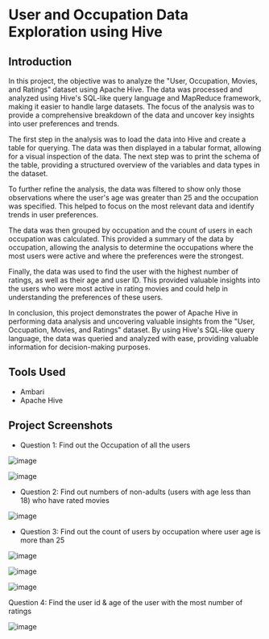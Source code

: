 # User and Occupation Data Exploration using Hive 

## Introduction 
In this project, the objective was to analyze the "User, Occupation, Movies, and Ratings" dataset using Apache Hive. The data was processed and analyzed using Hive's SQL-like query language and MapReduce framework, making it easier to handle large datasets. The focus of the analysis was to provide a comprehensive breakdown of the data and uncover key insights into user preferences and trends.

The first step in the analysis was to load the data into Hive and create a table for querying. The data was then displayed in a tabular format, allowing for a visual inspection of the data. The next step was to print the schema of the table, providing a structured overview of the variables and data types in the dataset.

To further refine the analysis, the data was filtered to show only those observations where the user's age was greater than 25 and the occupation was specified. This helped to focus on the most relevant data and identify trends in user preferences.

The data was then grouped by occupation and the count of users in each occupation was calculated. This provided a summary of the data by occupation, allowing the analysis to determine the occupations where the most users were active and where the preferences were the strongest.

Finally, the data was used to find the user with the highest number of ratings, as well as their age and user ID. This provided valuable insights into the users who were most active in rating movies and could help in understanding the preferences of these users.

In conclusion, this project demonstrates the power of Apache Hive in performing data analysis and uncovering valuable insights from the "User, Occupation, Movies, and Ratings" dataset. By using Hive's SQL-like query language, the data was queried and analyzed with ease, providing valuable information for decision-making purposes.

## Tools Used
- Ambari
- Apache Hive

## Project Screenshots

- Question 1: Find out the Occupation of all the users

![image](https://user-images.githubusercontent.com/69835617/215888401-3b80d4f4-f310-42b0-a10f-e06c842e9d45.png)

![image](https://user-images.githubusercontent.com/69835617/215888424-9c145cdb-1a1e-4434-8207-e7e13bf46c43.png)


- Question 2: Find out numbers of non-adults (users with age less than 18) who have rated movies

![image](https://user-images.githubusercontent.com/69835617/215888441-f204c0aa-a046-4b09-80c2-7eacc64fe9dd.png)

- Question 3: Find out the count of users by occupation where user age is more than 25

![image](https://user-images.githubusercontent.com/69835617/215888652-c2726d0d-f066-4d5e-a58e-ca387171f92d.png)

![image](https://user-images.githubusercontent.com/69835617/215888672-b0f0f47b-5142-4b73-8284-20fed543abf0.png)

![image](https://user-images.githubusercontent.com/69835617/215888698-26763bd2-ad0a-42cf-b695-7df6d913b558.png)

Question 4: Find the user id & age of the user with the most number of ratings 

![image](https://user-images.githubusercontent.com/69835617/215888757-b9cba099-10d0-47da-8a0d-097e7dcad8a4.png)
